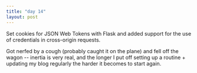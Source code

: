 ```yaml
---
title: "day 14"
layout: post
---
```

Set cookies for JSON Web Tokens with Flask and added support for the use of credentials in cross-origin requests. 

<!--more-->
Got nerfed by a cough (probably caught it on the plane) and fell off the wagon -- inertia is very real, and the longer I put off setting up a routine + updating my blog regularly the harder it becomes to start again. 
